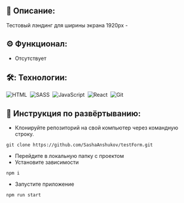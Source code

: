 ## 📖 Описание:

Тестовый лэндинг для ширины экрана 1920px -<br />

## ⚙️ Функционал:

- Отсутствует

## 🛠️: Технологии:

![HTML](https://img.shields.io/badge/-HTML-05122A?style=flat&logo=HTML5)&nbsp;
![SASS](https://img.shields.io/badge/-SASS-white?style=flat&logo=sass)&nbsp;
![JavaScript](https://img.shields.io/badge/-JavaScript-05122A?style=flat&logo=javascript)&nbsp;
![React](https://img.shields.io/badge/-React-05122A?style=flat&logo=react)&nbsp;
![Git](https://img.shields.io/badge/-Git-05122A?style=flat&logo=git)&nbsp;

## 🚀 Инструкция по развёртыванию:

- Клонируйте репозиторий на свой компьютер через командную строку.

```
git clone https://github.com/SashaAnshukov/testForm.git
```

- Перейдите в локальную папку с проектом
- Установите зависимости

```
npm i
```

- Запустите приложение

```
npm run start
```
